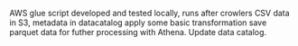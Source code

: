 AWS glue script developed and tested locally, runs after crowlers
CSV data in S3, metadata in datacatalog
apply some basic transformation 
save parquet data for futher processing with Athena.
Update data catalog.
